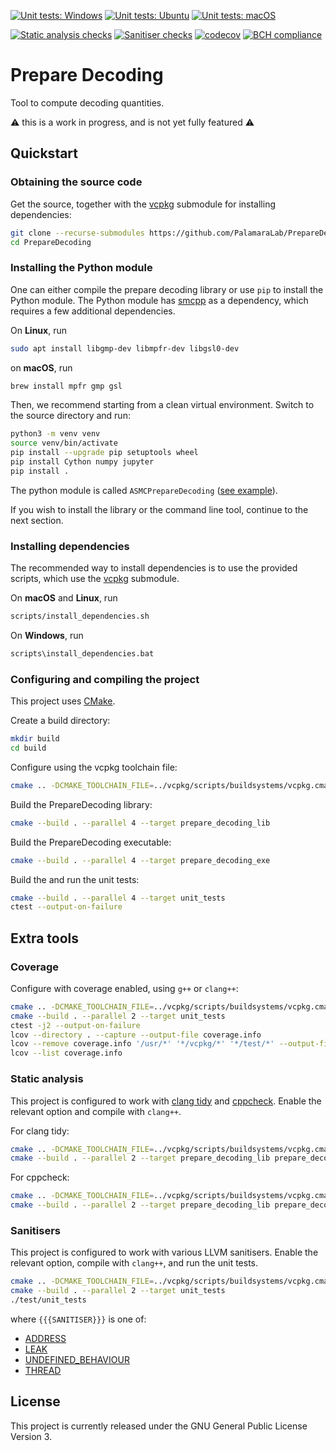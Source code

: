 [![Unit tests: Windows](https://github.com/PalamaraLab/PrepareDecoding/workflows/Unit%20tests:%20Windows/badge.svg)](https://github.com/PalamaraLab/PrepareDecoding/actions)
[![Unit tests: Ubuntu](https://github.com/PalamaraLab/PrepareDecoding/workflows/Unit%20tests:%20Ubuntu/badge.svg)](https://github.com/PalamaraLab/PrepareDecoding/actions)
[![Unit tests: macOS](https://github.com/PalamaraLab/PrepareDecoding/workflows/Unit%20tests:%20macOS/badge.svg)](https://github.com/PalamaraLab/PrepareDecoding/actions)

[![Static analysis checks](https://github.com/PalamaraLab/PrepareDecoding/workflows/Static%20analysis%20checks/badge.svg)](https://github.com/PalamaraLab/PrepareDecoding/actions)
[![Sanitiser checks](https://github.com/PalamaraLab/PrepareDecoding/workflows/Sanitiser%20checks/badge.svg)](https://github.com/PalamaraLab/PrepareDecoding/actions)
[![codecov](https://codecov.io/gh/PalamaraLab/PrepareDecoding/branch/master/graph/badge.svg)](https://codecov.io/gh/PalamaraLab/PrepareDecoding)
[![BCH compliance](https://bettercodehub.com/edge/badge/PalamaraLab/PrepareDecoding?branch=master)](https://bettercodehub.com/results/PalamaraLab/PrepareDecoding)

# Prepare Decoding

Tool to compute decoding quantities.

:warning: this is a work in progress, and is not yet fully featured :warning:

## Quickstart

### Obtaining the source code

Get the source, together with the [vcpkg](https://github.com/microsoft/vcpkg) submodule for installing dependencies:

```bash
git clone --recurse-submodules https://github.com/PalamaraLab/PrepareDecoding.git
cd PrepareDecoding
```

### Installing the Python module

One can either compile the prepare decoding library or use `pip` to install the Python module.
The Python module has [smcpp](https://github.com/popgenmethods/smcpp/) as a dependency, which requires a few additional dependencies.

On **Linux**, run

```bash
sudo apt install libgmp-dev libmpfr-dev libgsl0-dev
```

on **macOS**, run

```bash
brew install mpfr gmp gsl
```

Then, we recommend starting from a clean virtual environment. 
Switch to the source directory and run:

```bash
python3 -m venv venv
source venv/bin/activate
pip install --upgrade pip setuptools wheel
pip install Cython numpy jupyter
pip install .
```

The python module is called `ASMCPrepareDecoding` ([see example](notebooks/PrepareDecoding.ipynb)).

If you wish to install the library or the command line tool, continue to the next section.

### Installing dependencies

The recommended way to install dependencies is to use the provided scripts, which use the [vcpkg](https://github.com/microsoft/vcpkg) submodule.

On **macOS** and **Linux**, run

```bash
scripts/install_dependencies.sh
```

On **Windows**, run

```bash
scripts\install_dependencies.bat
```

### Configuring and compiling the project

This project uses [CMake](https://cmake.org/).

Create a build directory:

```bash
mkdir build
cd build
```

Configure using the vcpkg toolchain file:

```bash
cmake .. -DCMAKE_TOOLCHAIN_FILE=../vcpkg/scripts/buildsystems/vcpkg.cmake
```

Build the PrepareDecoding library:

```bash
cmake --build . --parallel 4 --target prepare_decoding_lib
```

Build the PrepareDecoding executable:

```bash
cmake --build . --parallel 4 --target prepare_decoding_exe
```

Build the and run the unit tests:

```bash
cmake --build . --parallel 4 --target unit_tests
ctest --output-on-failure
```

## Extra tools

### Coverage

Configure with coverage enabled, using `g++` or `clang++`:

```bash
cmake .. -DCMAKE_TOOLCHAIN_FILE=../vcpkg/scripts/buildsystems/vcpkg.cmake -DCMAKE_BUILD_TYPE=Debug -DENABLE_COVERAGE=ON
cmake --build . --parallel 2 --target unit_tests
ctest -j2 --output-on-failure
lcov --directory . --capture --output-file coverage.info
lcov --remove coverage.info '/usr/*' '*/vcpkg/*' '*/test/*' --output-file coverage.info
lcov --list coverage.info
```

### Static analysis

This project is configured to work with [clang tidy](https://clang.llvm.org/extra/clang-tidy/) and [cppcheck](http://cppcheck.sourceforge.net/).
Enable the relevant option and compile with `clang++`.

For clang tidy:

```bash
cmake .. -DCMAKE_TOOLCHAIN_FILE=../vcpkg/scripts/buildsystems/vcpkg.cmake -DCMAKE_BUILD_TYPE=Debug -DENABLE_CLANG_TIDY=ON
cmake --build . --parallel 2 --target prepare_decoding_lib prepare_decoding_exe
```

For cppcheck:

```bash
cmake .. -DCMAKE_TOOLCHAIN_FILE=../vcpkg/scripts/buildsystems/vcpkg.cmake -DCMAKE_BUILD_TYPE=Debug -DENABLE_CPPCHECK=ON
cmake --build . --parallel 2 --target prepare_decoding_lib prepare_decoding_exe
```

### Sanitisers

This project is configured to work with various LLVM sanitisers.
Enable the relevant option, compile with `clang++`, and run the unit tests.

```bash
cmake .. -DCMAKE_TOOLCHAIN_FILE=../vcpkg/scripts/buildsystems/vcpkg.cmake -DCMAKE_BUILD_TYPE=Debug -DENABLE_SANITISER_{{{SANITISER}}}=ON
cmake --build . --parallel 2 --target unit_tests
./test/unit_tests
```

where `{{{SANITISER}}}` is one of:

- [ADDRESS](https://clang.llvm.org/docs/AddressSanitizer.html)
- [LEAK](https://clang.llvm.org/docs/LeakSanitizer.html)
- [UNDEFINED_BEHAVIOUR](https://clang.llvm.org/docs/UndefinedBehaviorSanitizer.html)
- [THREAD](https://clang.llvm.org/docs/ThreadSanitizer.html)

## License

This project is currently released under the GNU General Public License Version 3.
